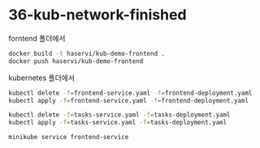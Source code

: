 # 36-kub-network-finished

forntend 폴더에서

``` bash
docker build -t haservi/kub-demo-frontend .
docker push haservi/kub-demo-frontend
```

kubernetes 폴더에서

``` bash
kubectl delete -f=frontend-service.yaml -f=frontend-deployment.yaml
kubectl apply -f=frontend-service.yaml -f=frontend-deployment.yaml

kubectl delete -f=tasks-service.yaml -f=tasks-deployment.yaml
kubectl apply -f=tasks-service.yaml -f=tasks-deployment.yaml
```

``` bash
minikube service frontend-service
```
